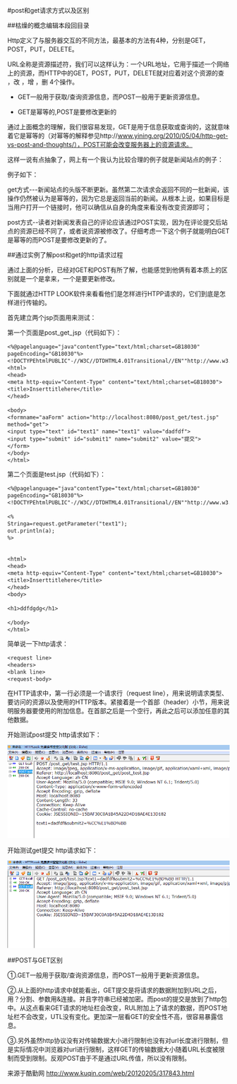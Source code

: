 #post和get请求方式以及区别

##枯燥的概念编辑本段回目录

Http定义了与服务器交互的不同方法，最基本的方法有4种，分别是GET，POST，PUT，DELETE。

URL全称是资源描述符，我们可以这样认为：一个URL地址，它用于描述一个网络上的资源，而HTTP中的GET，POST，PUT，DELETE就对应着对这个资源的查 ，改 ，增 ，删 4个操作。

- GET一般用于获取/查询资源信息，而POST一般用于更新资源信息。

- GET是幂等的,POST是要修改更新的    

通过上面概念的理解，我们很容易发现，GET是用于信息获取或查询的，这就意味着它是幂等的（对幂等的解释参见http://www.yining.org/2010/05/04/http-get-vs-post-and-thoughts/），POST可能会改变服务器上的资源请求。    

这样一说有点抽象了，网上有一个我认为比较合理的例子就是新闻站点的例子：

例子如下：

get方式---新闻站点的头版不断更新。虽然第二次请求会返回不同的一批新闻，该操作仍然被认为是幂等的，因为它总是返回当前的新闻。从根本上说，如果目标是当用户打开一个链接时，他可以确信从自身的角度来看没有改变资源即可；

post方式--读者对新闻发表自己的评论应该通过POST实现，因为在评论提交后站点的资源已经不同了，或者说资源被修改了。仔细考虑一下这个例子就能明白GET是幂等的而POST是要修改更新的了。

##通过实例了解post和get的http请求过程

通过上面的分析，已经对GET和POST有所了解，也能感觉到他俩有着本质上的区别就是一个是拿来，一个是要更新修改。    

下面就通过HTTP LOOK软件来看看他们是怎样进行HTPP请求的，它们到底是怎样进行传输的。    

首先建立两个jsp页面用来测试：        

第一个页面是post_get_jsp（代码如下）：

    <%@pagelanguage="java"contentType="text/html;charset=GB18030"
    pageEncoding="GB18030"%>
    <!DOCTYPEhtmlPUBLIC"-//W3C//DTDHTML4.01Transitional//EN""http://www.w3.org/TR/html4/loose.dtd">
    <html>
    <head>
    <meta http-equiv="Content-Type" content="text/html;charset=GB18030">
    <title>Inserttitlehere</title>
    </head>
     
    <body>
    <formname="aaForm" action="http://localhost:8080/post_get/test.jsp" method="get">
    <input type="text" id="text1" name="text1" value="dadfdf">
    <input type="submit" id="submit1" name="submit2" value="提交">
    </form>
    </body>
    </html>

第二个页面是test.jsp（代码如下）：

    <%@pagelanguage="java"contentType="text/html;charset=GB18030"
    pageEncoding="GB18030"%>
    <!DOCTYPEhtmlPUBLIC"-//W3C//DTDHTML4.01Transitional//EN""http://www.w3.org/TR/html4/loose.dtd">
     
    <%
    Stringa=request.getParameter("text1");
    out.println(a);
    %>
     
     
    <html>
    <head>
    <meta http-equiv="Content-Type" content="text/html;charset=GB18030">
    <title>Inserttitlehere</title>
    </head>
    <body>
     
    <h1>ddfdgdg</h1>
     
    </body>
    </html>

简单说一下http请求：    

    <request line>    
    <headers>    
    <blank line>    
    <request-body>    

在HTTP请求中，第一行必须是一个请求行（request line），用来说明请求类型、要访问的资源以及使用的HTTP版本。紧接着是一个首部（header）小节，用来说明服务器要使用的附加信息。在首部之后是一个空行，再此之后可以添加任意的其他数据。

开始测试post提交     http请求如下：

![](../Pictures/203R56302-0.gif) 

开始测试get提交    http请求如下：

![](../Pictures/203R52038-1.gif)

##POST与GET区别

①.GET一般用于获取/查询资源信息，而POST一般用于更新资源信息。    

②.从上面的http请求中就能看出，GET提交是将请求的数据附加到URL之后，用？分割、参数用&连接。并且字符串已经被加密。而post的提交是放到了http包中。从这点看来GET请求的地址栏会改变，RUL附加上了请求的数据，而POST地址栏不会改变，UTL没有变化。更加深一层看GET的安全性不高，很容易暴露信息。    

③.另外虽然http协议没有对传输数据大小进行限制也没有对url长度进行限制，但是实际情况中浏览器对url进行限制，这样GET的传输数据大小随着URL长度被限制而受到限制。反观POST由于不是通过URL传值，所以没有限制。

来源于酷勤网   http://www.kuqin.com/web/20120205/317843.html 

